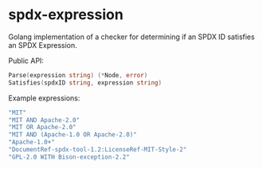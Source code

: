 # spdx-expression

Golang implementation of a checker for determining if an SPDX ID satisfies an SPDX Expression.

Public API:

```go
Parse(expression string) (*Node, error)
Satisfies(spdxID string, expression string)
```

Example expressions:

```go
"MIT"
"MIT AND Apache-2.0"
"MIT OR Apache-2.0"
"MIT AND (Apache-1.0 OR Apache-2.0)"
"Apache-1.0+"
"DocumentRef-spdx-tool-1.2:LicenseRef-MIT-Style-2"
"GPL-2.0 WITH Bison-exception-2.2"
```
